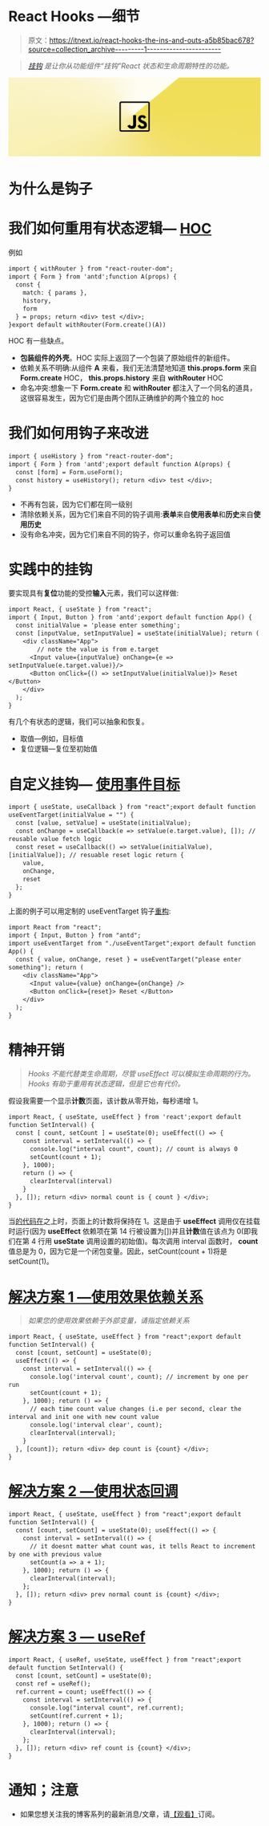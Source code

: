 # React Hooks —细节

> 原文：<https://itnext.io/react-hooks-the-ins-and-outs-a5b85bac678?source=collection_archive---------1----------------------->

> [*挂钩*](https://reactjs.org/docs/hooks-intro.html) *是让你从功能组件“挂钩”React 状态和生命周期特性的功能。*

![](img/417b79541fc0a025f7382aafb6245290.png)

# 为什么是钩子

# 我们如何重用有状态逻辑— [HOC](https://reactjs.org/docs/higher-order-components.html)

例如

```
import { withRouter } from "react-router-dom";
import { Form } from 'antd';function A(props) {
  const {
    match: { params },
    history,
    form
  } = props; return <div> test </div>;
}export default withRouter(Form.create()(A))
```

HOC 有一些缺点。

*   **包装组件的外壳**。HOC 实际上返回了一个包装了原始组件的新组件。
*   依赖关系不明确:从组件 **A** 来看，我们无法清楚地知道 **this.props.form** 来自 **Form.create** HOC， **this.props.history** 来自 **withRouter** HOC
*   命名冲突:想象一下 **Form.create** 和 **withRouter** 都注入了一个同名的道具，这很容易发生，因为它们是由两个团队正确维护的两个独立的 hoc

# 我们如何用钩子来改进

```
import { useHistory } from "react-router-dom";
import { Form } from 'antd';export default function A(props) {
  const [form] = Form.useForm();
  const history = useHistory(); return <div> test </div>;
}
```

*   不再有包装，因为它们都在同一级别
*   清除依赖关系，因为它们来自不同的钩子调用:**表单**来自**使用表单**和**历史**来自**使用历史**
*   没有命名冲突，因为它们来自不同的钩子，你可以重命名钩子返回值

# 实践中的挂钩

要实现具有**复位**功能的受控**输入**元素，我们可以这样做:

```
import React, { useState } from "react";
import { Input, Button } from 'antd';export default function App() {
  const initialValue = 'please enter something';
  const [inputValue, setInputValue] = useState(initialValue); return (
    <div className="App">
        // note the value is from e.target
      <Input value={inputValue} onChange={e => setInputValue(e.target.value)}/>
      <Button onClick={() => setInputValue(initialValue)}> Reset </Button>
    </div>
  );
}
```

有几个有状态的逻辑，我们可以抽象和恢复。

*   取值—例如，目标值
*   复位逻辑—复位至初始值

# 自定义挂钩— [使用事件目标](https://codesandbox.io/s/useeventtarget-z18i3?file=/src/useEventTarget.js)

```
import { useState, useCallback } from "react";export default function useEventTarget(initialValue = "") {
  const [value, setValue] = useState(initialValue);
  const onChange = useCallback(e => setValue(e.target.value), []); // reusable value fetch logic
  const reset = useCallback(() => setValue(initialValue), [initialValue]); // resuable reset logic return {
    value,
    onChange,
    reset
  };
}
```

上面的例子可以用定制的 useEventTarget 钩子[重构](https://codesandbox.io/s/useeventtarget-z18i3?file=/src/App.js):

```
import React from "react";
import { Input, Button } from "antd";
import useEventTarget from "./useEventTarget";export default function App() {
  const { value, onChange, reset } = useEventTarget("please enter something"); return (
    <div className="App">
      <Input value={value} onChange={onChange} />
      <Button onClick={reset}> Reset </Button>
    </div>
  );
}
```

# 精神开销

> *Hooks 不能代替类生命周期，尽管 useEffect 可以模拟生命周期的行为。Hooks 有助于重用有状态逻辑，但是它也有代价。*

假设我需要一个显示**计数**页面，该计数从零开始，每秒递增 1。

```
import React, { useState, useEffect } from 'react';export default function SetInterval() {
  const [ count, setCount ] = useState(0); useEffect(() => {
    const interval = setInterval(() => {
      console.log("interval count", count); // count is always 0
      setCount(count + 1);
    }, 1000);
    return () => {
      clearInterval(interval)
    }
  }, []); return <div> normal count is { count } </div>;
}
```

当[的代码在](https://codesandbox.io/s/setinterval-wt720?file=/src/App.js)之上时，页面上的计数将保持在 1。这是由于 **useEffect** 调用仅在挂载时运行(因为 **useEffect** 依赖项在第 14 行被设置为[])并且**计数**值在该点为 0(即我们在第 4 行用 **useState** 调用设置的初始值)。每次调用 interval 函数时， **count** 值总是为 0，因为它是一个闭包变量。因此，setCount(count + 1)将是 setCount(1)。

# [解决方案 1 —使用效果依赖关系](https://codesandbox.io/s/setinterval-with-dependency-36fb5?file=/src/App.js:0-355)

> *如果您的使用效果依赖于外部变量，请指定依赖关系*

```
import React, { useState, useEffect } from "react";export default function SetInterval() {
  const [count, setCount] = useState(0);
  useEffect(() => {
    const interval = setInterval(() => {
      console.log('interval count', count); // increment by one per run
      setCount(count + 1);
    }, 1000); return () => {
      // each time count value changes (i.e per second, clear the interval and init one with new count value
      console.log('interval clear', count); 
      clearInterval(interval);
    }
  }, [count]); return <div> dep count is {count} </div>;
}
```

# [解决方案 2 —使用状态回调](https://codesandbox.io/s/setinterval-with-prev-vsi1y)

```
import React, { useState, useEffect } from "react";export default function SetInterval() {
  const [count, setCount] = useState(0); useEffect(() => {
    const interval = setInterval(() => {
      // it doesnt matter what count was, it tells React to increment by one with previous value
      setCount(a => a + 1);
    }, 1000); return () => {
      clearInterval(interval);
    };
  }, []); return <div> prev normal count is {count} </div>;
}
```

# [解决方案 3 — useRef](https://codesandbox.io/s/setinterval-with-ref-qldj0?file=/src/App.js)

```
import React, { useRef, useState, useEffect } from "react";export default function SetInterval() {
  const [count, setCount] = useState(0);
  const ref = useRef();
  ref.current = count; useEffect(() => {
    const interval = setInterval(() => {
      console.log("interval count", ref.current);
      setCount(ref.current + 1);
    }, 1000); return () => {
      clearInterval(interval);
    };
  }, []); return <div> ref count is {count} </div>;
}
```

# 通知；注意

*   如果您想关注我的博客系列的最新消息/文章，请[【观看】](https://github.com/n0ruSh/blogs/)订阅。